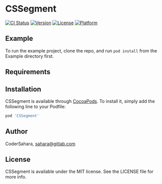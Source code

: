 # CSSegment

[![CI Status](https://img.shields.io/travis/CoderSahara/CSSegment.svg?style=flat)](https://travis-ci.org/CoderSahara/CSSegment)
[![Version](https://img.shields.io/cocoapods/v/CSSegment.svg?style=flat)](https://cocoapods.org/pods/CSSegment)
[![License](https://img.shields.io/cocoapods/l/CSSegment.svg?style=flat)](https://cocoapods.org/pods/CSSegment)
[![Platform](https://img.shields.io/cocoapods/p/CSSegment.svg?style=flat)](https://cocoapods.org/pods/CSSegment)

## Example

To run the example project, clone the repo, and run `pod install` from the Example directory first.

## Requirements

## Installation

CSSegment is available through [CocoaPods](https://cocoapods.org). To install
it, simply add the following line to your Podfile:

```ruby
pod 'CSSegment'
```

## Author

CoderSahara, sahara@gitlab.com

## License

CSSegment is available under the MIT license. See the LICENSE file for more info.
